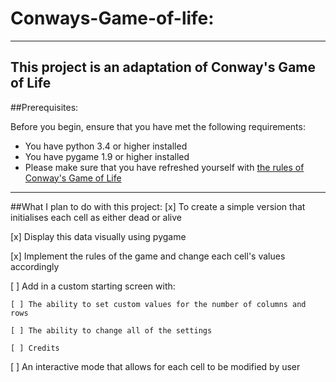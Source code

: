 # Conways-Game-of-life:
---

This project is an adaptation of Conway's Game of Life
---

##Prerequisites:

Before you begin, ensure that you have met the following requirements:
* You have python 3.4 or higher installed
* You have pygame 1.9 or higher installed
* Please make sure that you have refreshed yourself with [the rules of Conway's Game of Life](https://en.wikipedia.org/wiki/Conway%27s_Game_of_Life)
---

##What I plan to do with this project:
[x] To create a simple version that initialises each cell as either dead or alive

[x] Display this data visually using pygame

[x] Implement the rules of the game and change each cell's values accordingly 

[ ] Add in a custom starting screen with:

	[ ] The ability to set custom values for the number of columns and rows

	[ ] The ability to change all of the settings

	[ ] Credits
	
[ ] An interactive mode that allows for each cell to be modified by user